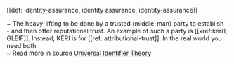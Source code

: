 [[def: identity-assurance, identity assurance, identity-assurance]]

~ The heavy-lifting to be done by a trusted (middle-man) party to establish - and then offer reputational trust. An example of such a party is [[xref:keri1, GLEIF]]. Instead, KERI is for [[ref: attributional-trust]]. In the real world you need both.  
~ Read more in source [Universal Identifier Theory](https://github.com/SmithSamuelM/Papers/blob/master/whitepapers/IdentifierTheory_web.pdf)
